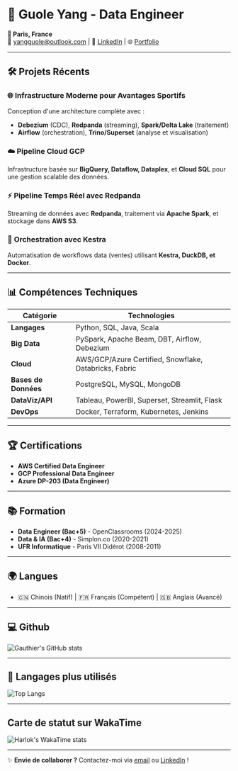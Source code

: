 # 🚀 Guole Yang - Data Engineer


**📍 Paris, France**  
📧 yangguole@outlook.com | 🔗 [LinkedIn](https://linkedin.com/in/yangguole) | 🌐 [Portfolio](https://yanggautier.github.io)  

---

## 🛠️ Projets Récents

### 🌐 **Infrastructure Moderne pour Avantages Sportifs**  
Conception d'une architecture complète avec :  
- **Debezium** (CDC), **Redpanda** (streaming), **Spark/Delta Lake** (traitement)  
- **Airflow** (orchestration), **Trino/Superset** (analyse et visualisation)  

### ☁️ **Pipeline Cloud GCP**  
Infrastructure basée sur **BigQuery, Dataflow, Dataplex**, et **Cloud SQL** pour une gestion scalable des données.  

### ⚡ **Pipeline Temps Réel avec Redpanda**  
Streaming de données avec **Redpanda**, traitement via **Apache Spark**, et stockage dans **AWS S3**.  

### 🤖 **Orchestration avec Kestra**  
Automatisation de workflows data (ventes) utilisant **Kestra, DuckDB, et Docker**.  

---

## 📊 Compétences Techniques

| Catégorie         | Technologies                                                                 |
|-------------------|-----------------------------------------------------------------------------|
| **Langages**      | Python, SQL, Java, Scala                                                  |
| **Big Data**      | PySpark, Apache Beam, DBT, Airflow, Debezium                               |
| **Cloud**         | AWS/GCP/Azure Certified, Snowflake, Databricks, Fabric                     |
| **Bases de Données** | PostgreSQL, MySQL, MongoDB                                           |
| **DataViz/API**   | Tableau, PowerBI, Superset, Streamlit, Flask                               |
| **DevOps**        | Docker, Terraform, Kubernetes, Jenkins                                     |

---

## 🏆 Certifications  
- **AWS Certified Data Engineer**  
- **GCP Professional Data Engineer**  
- **Azure DP-203 (Data Engineer)**  

---

## 📚 Formation  
- **Data Engineer (Bac+5)** - OpenClassrooms (2024-2025)  
- **Data & IA (Bac+4)** - Simplon.co (2020-2021)  
- **UFR Informatique** - Paris VII Didérot  (2008-2011)  
---

## 🌍 Langues  
- 🇨🇳 Chinois (Natif) | 🇫🇷 Français (Compétent) | 🇬🇧 Anglais (Avancé)  

---

## 💻 Github 
![Gauthier's GitHub stats](https://github-readme-stats.vercel.app/api?username=yanggautier&show_icons=true&theme=dracula)

---
## 🔨 Langages plus utilisés
![Top Langs](https://github-readme-stats.vercel.app/api/top-langs/?username=yanggautier&hide_progress=true)

---

## Carte de statut sur WakaTime
![Harlok's WakaTime stats](https://github-readme-stats.vercel.app/api/wakatime?username=yanggautier)


---
✨ **Envie de collaborer ?** Contactez-moi via [email](mailto:yangguole@outlook.com) ou [LinkedIn](https://linkedin.com/in/yangguole) !

